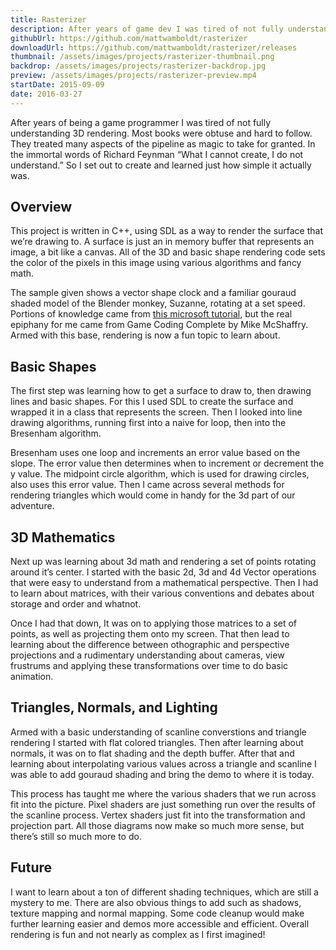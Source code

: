 ```yaml
---
title: Rasterizer
description: After years of game dev I was tired of not fully understanding 3D rendering. So I set out to create a renderer and learned just how simple it actually was.
githubUrl: https://github.com/mattwamboldt/rasterizer
downloadUrl: https://github.com/mattwamboldt/rasterizer/releases
thumbnail: /assets/images/projects/rasterizer-thumbnail.png
backdrop: /assets/images/projects/rasterizer-backdrop.jpg
preview: /assets/images/projects/rasterizer-preview.mp4
startDate: 2015-09-09
date: 2016-03-27
---
```

After years of being a game programmer I was tired of not fully understanding 3D rendering. Most books were obtuse and hard to follow. They treated many aspects of the pipeline as magic to take for granted. In the immortal words of Richard Feynman “What I cannot create, I do not understand.” So I set out to create and learned just how simple it actually was.

## Overview

This project is written in C++, using SDL as a way to render the surface that we’re drawing to. A surface is just an in memory buffer that represents an image, a bit like a canvas. All of the 3D and basic shape rendering code sets the color of the pixels in this image using various algorithms and fancy math.

The sample given shows a vector shape clock and a familiar gouraud shaded model of the Blender monkey, Suzanne, rotating at a set speed. Portions of knowledge came from [this microsoft tutorial](https://blogs.msdn.microsoft.com/davrous/2013/06/13/tutorial-series-learning-how-to-write-a-3d-soft-engine-from-scratch-in-c-typescript-or-javascript/), but the real epiphany for me came from Game Coding Complete by Mike McShaffry. Armed with this base, rendering is now a fun topic to learn about.

## Basic Shapes

The first step was learning how to get a surface to draw to, then drawing lines and basic shapes. For this I used SDL to create the surface and wrapped it in a class that represents the screen. Then I looked into line drawing algorithms, running first into a naive for loop, then into the Bresenham algorithm.

Bresenham uses one loop and increments an error value based on the slope. The error value then determines when to increment or decrement the y value. The midpoint circle algorithm, which is used for drawing circles, also uses this error value. Then I came across several methods for rendering triangles which would come in handy for the 3d part of our adventure.

## 3D Mathematics

Next up was learning about 3d math and rendering a set of points rotating around it’s center. I started with the basic 2d, 3d and 4d Vector operations that were easy to understand from a mathematical perspective. Then I had to learn about matrices, with their various conventions and debates about storage and order and whatnot.

Once I had that down, It was on to applying those matrices to a set of points, as well as projecting them onto my screen. That then lead to learning about the difference between othographic and perspective projections and a rudimentary understanding about cameras, view frustrums and applying these transformations over time to do basic animation.

## Triangles, Normals, and Lighting

Armed with a basic understanding of scanline converstions and triangle rendering I started with flat colored triangles. Then after learning about normals, it was on to flat shading and the depth buffer. After that and learning about interpolating various values across a triangle and scanline I was able to add gouraud shading and bring the demo to where it is today.

This process has taught me where the various shaders that we run across fit into the picture. Pixel shaders are just something run over the results of the scanline process. Vertex shaders just fit into the transformation and projection part. All those diagrams now make so much more sense, but there’s still so much more to do.

## Future

I want to learn about a ton of different shading techniques, which are still a mystery to me. There are also obvious things to add such as shadows, texture mapping and normal mapping. Some code cleanup would make further learning easier and demos more accessible and efficient. Overall rendering is fun and not nearly as complex as I first imagined!